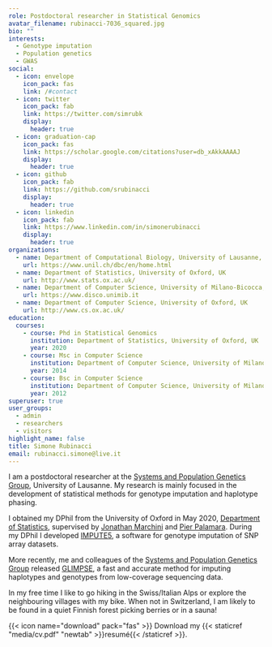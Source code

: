 ```yaml
---
role: Postdoctoral researcher in Statistical Genomics
avatar_filename: rubinacci-7036_squared.jpg
bio: ""
interests:
  - Genotype imputation
  - Population genetics
  - GWAS
social:
  - icon: envelope
    icon_pack: fas
    link: /#contact
  - icon: twitter
    icon_pack: fab
    link: https://twitter.com/simrubk
    display:
      header: true
  - icon: graduation-cap
    icon_pack: fas
    link: https://scholar.google.com/citations?user=db_xAkkAAAAJ
    display:
      header: true
  - icon: github
    icon_pack: fab
    link: https://github.com/srubinacci
    display:
      header: true
  - icon: linkedin
    icon_pack: fab
    link: https://www.linkedin.com/in/simonerubinacci
    display:
      header: true
organizations:
  - name: Department of Computational Biology, University of Lausanne, CH
    url: https://www.unil.ch/dbc/en/home.html
  - name: Department of Statistics, University of Oxford, UK
    url: http://www.stats.ox.ac.uk/
  - name: Department of Computer Science, University of Milano-Bicocca, IT
    url: https://www.disco.unimib.it
  - name: Department of Computer Science, University of Oxford, UK
    url: http://www.cs.ox.ac.uk/
education:
  courses:
    - course: Phd in Statistical Genomics
      institution: Department of Statistics, University of Oxford, UK
      year: 2020
    - course: Msc in Computer Science
      institution: Department of Computer Science, University of Milano-Bicocca, IT
      year: 2014
    - course: Bsc in Computer Science
      institution: Department of Computer Science, University of Milano-Bicocca, IT
      year: 2012
superuser: true
user_groups:
  - admin
  - researchers
  - visitors
highlight_name: false
title: Simone Rubinacci
email: rubinacci.simone@live.it
---
```

I am a postdoctoral researcher at the <a href="https://odelaneau.github.io/lap-page/">Systems and Population Genetics Group</a>, University of Lausanne. My research is mainly focused in the development of statistical methods for genotype imputation and haplotype phasing.

I obtained my DPhil from the University of Oxford in May 2020, <a href="https://www.stats.ox.ac.uk">Department of Statistics<a>, supervised by <a href="https://jmarchini.org/">Jonathan Marchini</a> and <a href="https://www.palamaralab.org">Pier Palamara</a>. During my DPhil I developed <a href="https://jmarchini.org/impute5">IMPUTE5</a>, a software for genotype imputation of SNP array datasets.

More recently, me and colleagues of the <a href="https://odelaneau.github.io/lap-page/">Systems and Population Genetics Group</a> released <a href="https://odelaneau.github.io/GLIMPSE">GLIMPSE</a>, a fast and accurate method for imputing haplotypes and genotypes from low-coverage sequencing data.

In my free time I like to go hiking in the Swiss/Italian Alps or explore the neighbouring villages with my bike. When not in Switzerland, I am likely to be found in a quiet Finnish forest picking berries or in a sauna!

{{< icon name="download" pack="fas" >}} Download my {{< staticref "media/cv.pdf" "newtab" >}}resumé{{< /staticref >}}.